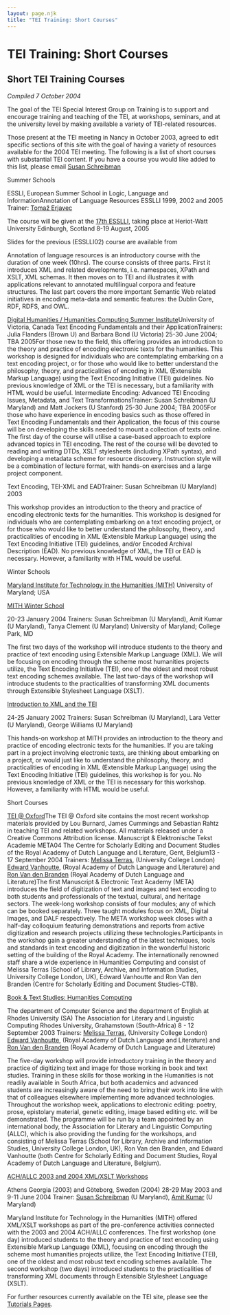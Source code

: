 ```yaml
---
layout: page.njk
title: "TEI Training: Short Courses"
---
```

# TEI Training: Short Courses
Short TEI Training Courses
--------------------------


*Compiled 7 October 2004*

The goal of the TEI Special Interest Group on Training is to support and encourage
training and teaching of the TEI, at workshops, seminars, and at the university level by
making available a variety of TEI\-related resources.


Those present at the TEI meeting in Nancy in October 2003, agreed to edit specific
sections of this site with the goal of having a variety of resources available for the
2004 TEI meeting. The following is a list of short courses with substantial TEI content.
If you have a course you would like added to this list, please email [Susan Schreibman](mailto:susan.schreibman@gmail.com)




Summer Schools



ESSLI, European Summer School in Logic, Language and InformationAnnotation of Language Resources ESSLLI 1999, 2002 and 2005 Trainer: [Tomaž Erjavec](http://nl.ijs.si/et/)


The course will be given at the [17th
ESSLLI](http://www.macs.hw.ac.uk/esslli05/), taking place at Heriot\-Watt University Edinburgh, Scotland 8\-19 August,
2005


Slides for the previous (ESSLLI02\) course are available from


Annotation of language resources is an introductory course with
the duration of one week (10hrs). The course consists of three parts. First it
introduces XML and related developments, i.e. namespaces, XPath and XSLT, XML schemas.
It then moves on to TEI and illustrates it with applications relevant to annotated
multilingual corpora and feature structures. The last part covers the more important
Semantic Web related initiatives in encoding meta\-data and semantic features: the Dublin
Core, RDF, RDFS, and OWL.



[Digital Humanities / Humanities Computing
Summer Institute](mailto:institute@uvic.ca)University of Victoria, Canada
Text Encoding Fundamentals and their ApplicationTrainers: Julia Flanders (Brown U) and Barbara Bond (U Victoria) 25\-30 June
2004; TBA 2005For those new to the field, this offering provides an introduction to the theory and
practice of encoding electronic texts for the humanities. This workshop is designed
for individuals who are contemplating embarking on a text encoding project, or for
those who would like to better understand the philosophy, theory, and practicalities
of encoding in XML (Extensible Markup Language) using the Text Encoding Initiative
(TEI) guidelines. No previous knowledge of XML or the TEI is necessary, but a
familiarity with HTML would be useful.
Intermediate Encoding: Advanced TEI Encoding Issues, Metadata, and Text
TransformationsTrainer: Susan Schreibman (U Maryland) and Matt Jockers (U Stanford) 25\-30 June
2004; TBA 2005For those who have experience in encoding basics such as those offered in Text
Encoding Fundamentals and their Application, the focus of this course will be on
developing the skills needed to mount a collection of texts online. The first day of
the course will utilise a case\-based approach to explore advanced topics in TEI
encoding. The rest of the course will be devoted to reading and writing DTDs, XSLT
stylesheets (including XPath syntax), and developing a metadata scheme for resource
discovery. Instruction style will be a combination of lecture format, with hands\-on
exercises and a large project component.

Text Encoding, TEI\-XML and EADTrainer: Susan Schreibman (U Maryland) 2003


This workshop provides an introduction to the theory and practice of encoding
electronic texts for the humanities. This workshop is designed for individuals who are
contemplating embarking on a text encoding project, or for those who would like to
better understand the philosophy, theory, and practicalities of encoding in XML
(Extensible Markup Language) using the Text Encoding Initiative (TEI) guidelines,
and/or Encoded Archival Description (EAD). No previous knowledge of XML, the TEI or
EAD is necessary. However, a familiarity with HTML would be useful.






Winter Schools


[Maryland Institute
for Technology in the Humanities (MITH)](http://www.mith.umd.edu/outreach/xml_workshops.html) University of Maryland; USA

[MITH Winter
School](http://www.mith.umd.edu/outreach/winter_school_04.html)


20\-23 January 2004 Trainers: Susan Schreibman (U Maryland), Amit Kumar (U
Maryland), Tanya Clement (U Maryland) University of Maryland; College Park, MD


The first two days of the workshop will introduce students to the theory and practice
of text encoding using Extensible Markup Language (XML). We will be focusing on
encoding through the scheme most humanities projects utilize, the Text Encoding
Initiative (TEI), one of the oldest and most robust text encoding schemes available.
The last two\-days of the workshop will introduce students to the practicalities of
transforming XML documents through Extensible Stylesheet Language (XSLT).




[Introduction to XML and
the TEI](http://www.mith.umd.edu/outreach/xml_workshop.html)


24\-25 January 2002 Trainers: Susan Schreibman (U Maryland), Lara Vetter (U
Maryland), George Williams (U Maryland)


This hands\-on workshop at MITH provides an introduction to the theory and practice of
encoding electronic texts for the humanities. If you are taking part in a project
involving electronic texts, are thinking about embarking on a project, or would just
like to understand the philosophy, theory, and practicalities of encoding in XML
(Extensible Markup Language) using the Text Encoding Initiative (TEI) guidelines, this
workshop is for you. No previous knowledge of XML or the TEI is necessary for this
workshop. However, a familiarity with HTML would be useful.






Short Courses


[TEI @ Oxford](http://tei.oucs.ox.ac.uk/Oxford/)The TEI @ Oxford site contains the most recent workshop materials provided by Lou Burnard,
James Cummings and Sebastian Rahtz in teaching TEI and related workshops.
All materials released under a Creative Commons Attribution license.
Manuscript \& Elektronische Tekst Academie META04 The Centre for
Scholarly Editing and Document Studies of the Royal Academy of Dutch Language and
Literature, Gent, Belgium13 \- 17 September 2004 Trainers: [Melissa
Terras](mailto:m.terras@ucl.ac.uk), (University College London) [Edward Vanhoutte](mailto:edward.vanhoutte@kantl.be), (Royal Academy of
Dutch Language and Literature) and [Ron Van
den Branden](mailto:ron.vandenbranden@kantl.be) (Royal Academy of Dutch Language and Literature)The first Manuscript \& Electronic Text Academy (META) introduces the field of
digitization of text and images and text encoding to both students and professionals of
the textual, cultural, and heritage sectors. The week\-long workshop consists of four
modules; any of which can be booked separately. Three taught modules focus on XML,
Digital Images, and DALF respectively. The META workshop week closes with a half\-day
colloquium featuring demonstrations and reports from active digitization and research
projects utilizing these technologies.Participants in the workshop gain a greater understanding of the latest techniques,
tools and standards in text encoding and digitization in the wonderful historic setting
of the building of the Royal Academy. The internationally renowned staff share a wide
experience in Humanities Computing and consist of Melissa Terras (School of Library,
Archive, and Information Studies, University College London, UK), Edward Vanhoutte and
Ron Van den Branden (Centre for Scholarly Editing and Document Studies\-CTB).


[Book \& Text Studies:
Humanities Computing](http://www.kantl.be/ctb/event/2003/rhodes.htm)


The department of Computer Science and the department of English at Rhodes
University (SA) The Association for Literary and Linguistic Computing Rhodes
University, Grahamstown (South\-Africa) 8 \- 12 September 2003 Trainers: [Melissa Terras](mailto:m.terras@ucl.ac.uk), (University College London)
[Edward Vanhoutte](mailto:edward.vanhoutte@kantl.be), (Royal Academy
of Dutch Language and Literature) and [Ron
Van den Branden](mailto:ron.vandenbranden@kantl.be) (Royal Academy of Dutch Language and Literature)


The five\-day workshop will provide introductory training in the theory and practice of
digitizing text and image for those working in book and text studies. Training in these
skills for those working in the Humanities is not readily available in South Africa, but
both academics and advanced students are increasingly aware of the need to bring their
work into line with that of colleagues elsewhere implementing more advanced
technologies. Throughout the workshop week, applications to electronic editing: poetry,
prose, epistolary material, genetic editing, image based editing etc. will be
demonstrated. The programme will be run by a team appointed by an international body,
the Association for Literary and Linguistic Computing (ALLC), which is also providing
the funding for the workshops, and consisting of Melissa Terras (School for Library,
Archive and Information Studies, University College London, UK), Ron Van den Branden,
and Edward Vanhoutte (both Centre for Scholarly Editing and Document Studies, Royal
Academy of Dutch Language and Literature, Belgium).




[ACH/ALLC 2003 and 2004
XML/XSLT Workshops](http://www.mith.umd.edu/outreach/xml_workshops.html)


Athens Georgia (2003\) and Göteborg, Sweden (2004\) 28\-29 May 2003 and 9\-11 June
2004 Trainer: [Susan Schreibman](mailto:susan.schreibman@gmail.com) (U
Maryland), [Amit Kumar](mailto:kumar@umd.edu) (U Maryland)


Maryland Institute for Technology in the Humanities (MITH) offered XML/XSLT workshops
as part of the pre\-conference activities connected with the 2003 and 2004 ACH/ALLC
conferences. The first workshop (one day) introduced students to the theory and
practice of text encoding using Extensible Markup Language (XML), focusing on encoding
through the scheme most humanities projects utilize, the Text Encoding Initiative (TEI),
one of the oldest and most robust text encoding schemes available. The second workshop
(two days) introduced students to the practicalities of transforming XML documents
through Extensible Stylesheet Language (XSLT).





For further resources currently available on the TEI site, please see the [Tutorials Pages](/Support/Learn/tutorials.xml).


